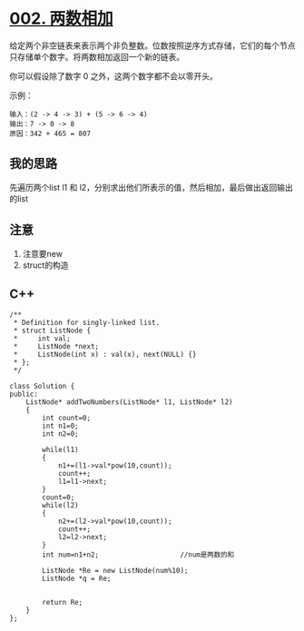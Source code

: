 # [002. 两数相加](https://leetcode-cn.com/problems/add-two-numbers/description/)

给定两个非空链表来表示两个非负整数。位数按照逆序方式存储，它们的每个节点只存储单个数字。将两数相加返回一个新的链表。

你可以假设除了数字 0 之外，这两个数字都不会以零开头。

示例：
```
输入：(2 -> 4 -> 3) + (5 -> 6 -> 4)
输出：7 -> 0 -> 8
原因：342 + 465 = 807
```

## 我的思路

先遍历两个list l1 和 l2，分别求出他们所表示的值，然后相加，最后做出返回输出的list

## 注意

1. 注意要new
2. struct的构造

## C++
```
/**
 * Definition for singly-linked list.
 * struct ListNode {
 *     int val;
 *     ListNode *next;
 *     ListNode(int x) : val(x), next(NULL) {}
 * };
 */

class Solution {
public:
    ListNode* addTwoNumbers(ListNode* l1, ListNode* l2) 
    {
        int count=0;
        int n1=0;
        int n2=0;
        
        while(l1)
        {
            n1+=(l1->val*pow(10,count));
            count++;
            l1=l1->next;
        }
        count=0;
        while(l2)
        {
            n2+=(l2->val*pow(10,count));
            count++;
            l2=l2->next;
        }
        int num=n1+n2;                    //num是两数的和
        
        ListNode *Re = new ListNode(num%10);
        ListNode *q = Re;
        
        
        return Re;
    }
};
```